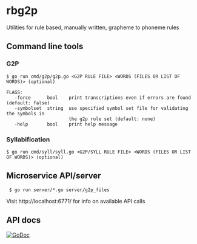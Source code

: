 # rbg2p
Utilities for rule based, manually written, grapheme to phoneme rules

## Command line tools

### G2P

    $ go run cmd/g2p/g2p.go <G2P RULE FILE> <WORDS (FILES OR LIST OF WORDS)> (optional)
    
    FLAGS:
       -force      bool    print transcriptions even if errors are found (default: false)
       -symbolset  string  use specified symbol set file for validating the symbols in
                           the g2p rule set (default: none)
       -help       bool    print help message


### Syllabification

    $ go run cmd/syll/syll.go <G2P/SYLL RULE FILE> <WORDS (FILES OR LIST OF WORDS)> (optional)


## Microservice API/server

     $ go run server/*.go server/g2p_files
     
 Visit http://localhost:6771/ for info on available API calls
 
## API docs

[![GoDoc](https://godoc.org/github.com/stts-se/rbg2p?status.svg)](https://godoc.org/github.com/stts-se/rbg2p)
